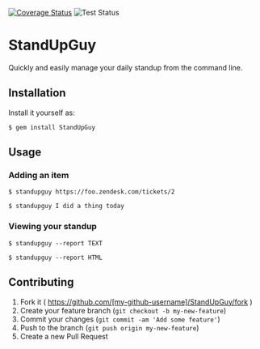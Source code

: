 [![Coverage Status](https://img.shields.io/coveralls/apanzerj/StandUpGuy.svg)](https://coveralls.io/r/apanzerj/StandUpGuy) ![Test Status](https://travis-ci.org/apanzerj/StandUpGuy.svg?branch=master)

# StandUpGuy

Quickly and easily manage your daily standup from the command line.

## Installation

Install it yourself as:

    $ gem install StandUpGuy

## Usage
  
### Adding an item

    $ standupguy https://foo.zendesk.com/tickets/2

    $ standupguy I did a thing today

### Viewing your standup

    $ standupguy --report TEXT

    $ standupguy --report HTML

## Contributing

1. Fork it ( https://github.com/[my-github-username]/StandUpGuy/fork )
2. Create your feature branch (`git checkout -b my-new-feature`)
3. Commit your changes (`git commit -am 'Add some feature'`)
4. Push to the branch (`git push origin my-new-feature`)
5. Create a new Pull Request
